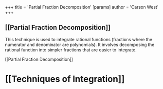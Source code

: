 +++
 title = 'Partial Fraction Decomposition'
[params]
	author = 'Carson West'
+++
## [[Partial Fraction Decomposition]] 
This technique is used to integrate rational functions (fractions where the numerator and denominator are polynomials).  It involves decomposing the rational function into simpler fractions that are easier to integrate.

[[Partial Fraction Decomposition]]

# [[Techniques of Integration]]